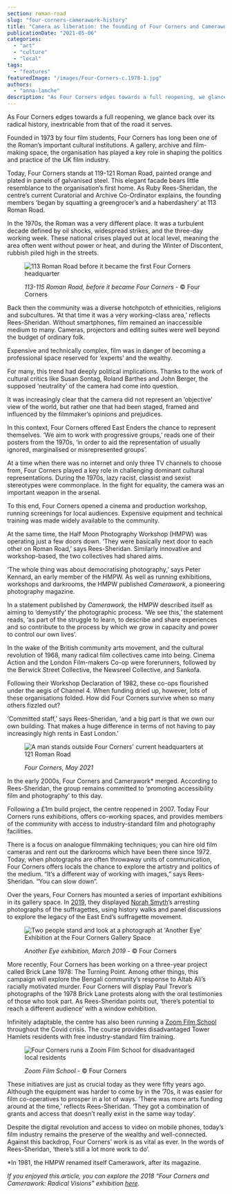 ```yaml
---
section: roman-road
slug: "four-corners-camerawork-history"
title: "Camera as liberation: the founding of Four Corners and Camerawork"
publicationDate: "2021-05-06"
categories: 
  - "art"
  - "culture"
  - "local"
tags: 
  - "features"
featuredImage: "/images/Four-Corners-c.1978-1.jpg"
authors: 
  - "anna-lamche"
description: "As Four Corners edges towards a full reopening, we glance back over its radical history, inextricable from that of the road it serves."
---
```


As Four Corners edges towards a full reopening, we glance back over its radical history, inextricable from that of the road it serves.

Founded in 1973 by four film students, Four Corners has long been one of the Roman’s important cultural institutions. A gallery, archive and film-making space, the organisation has played a key role in shaping the politics and practice of the UK film industry. 

Today, Four Corners stands at 119-121 Roman Road, painted orange and plated in panels of galvanised steel. This elegant facade bears little resemblance to the organisation’s first home. As Ruby Rees-Sheridan, the centre’s current Curatorial and Archive Co-Ordinator explains, the founding members ‘began by squatting a greengrocer’s and a haberdashery’ at 113 Roman Road.

In the 1970s, the Roman was a very different place. It was a turbulent decade defined by oil shocks, widespread strikes, and the three-day working week. These national crises played out at local level, meaning the area often went without power or heat, and during the Winter of Discontent, rubbish piled high in the streets.

<figure>

![113 Roman Road before it became the first Four Corners headquarter](/images/Four-Croners-b4-1024x683.jpg)

<figcaption>

_113-115 Roman Road, before it became Four Corners_ - © Four Corners

</figcaption>

</figure>

Back then the community was a diverse hotchpotch of ethnicities, religions and subcultures. ‘At that time it was a very working-class area,’ reflects Rees-Sheridan. Without smartphones, film remained an inaccessible medium to many. Cameras, projectors and editing suites were well beyond the budget of ordinary folk. 

Expensive and technically complex, film was in danger of becoming a professional space reserved for ‘experts’ and the wealthy.

For many, this trend had deeply political implications. Thanks to the work of cultural critics like Susan Sontag, Roland Barthes and John Berger, the supposed ‘neutrality’ of the camera had come into question.

It was increasingly clear that the camera did not represent an ‘objective’ view of the world, but rather one that had been staged, framed and influenced by the filmmaker’s opinions and prejudices. 

In this context, Four Corners offered East Enders the chance to represent themselves. ‘We aim to work with progressive groups,’ reads one of their posters from the 1970s, ‘in order to aid the representation of usually ignored, marginalised or misrepresented groups’.

At a time when there was no internet and only three TV channels to choose from, Four Corners played a key role in challenging dominant cultural representations. During the 1970s, lazy racist, classist and sexist stereotypes were commonplace. In the fight for equality, the camera was an important weapon in the arsenal.

To this end, Four Corners opened a cinema and production workshop, running screenings for local audiences. Expensive equipment and technical training was made widely available to the community.

At the same time, the Half Moon Photography Workshop (HMPW) was operating just a few doors down. ‘They were basically next door to each other on Roman Road,’ says Rees-Sheridan. Similarly innovative and workshop-based, the two collectives had shared aims.

‘The whole thing was about democratising photography,’ says Peter Kennard, an early member of the HMPW. As well as running exhibitions, workshops and darkrooms, the HMPW published _Camerawork_, a pioneering photography magazine. 

In a statement published by _Camerawork,_ the HMPW described itself as aiming to ‘demystify’ the photographic process. ‘We see this,’ the statement reads, ‘as part of the struggle to learn, to describe and share experiences and so contribute to the process by which we grow in capacity and power to control our own lives’. 

In the wake of the British community arts movement, and the cultural revolution of 1968, many radical film collectives came into being. Cinema Action and the London Film-makers Co-op were forerunners, followed by the Berwick Street Collective, the Newsreel Collective, and Sankofa.

Following their Workshop Declaration of 1982, these co-ops flourished under the aegis of Channel 4. When funding dried up, however, lots of these organisations folded. How did Four Corners survive when so many others fizzled out? 

‘Committed staff,’ says Rees-Sheridan, ‘and a big part is that we own our own building. That makes a huge difference in terms of not having to pay increasingly high rents in East London.’ 

<figure>

![A man stands outside Four Corners' current headquarters at 121 Roman Road](/images/Four-Corners-Now-1024x683.jpg)

<figcaption>

_Four Corners, May 2021_

</figcaption>

</figure>

In the early 2000s, Four Corners and Camerawork\* merged. According to Rees-Sheridan, the group remains committed to ‘promoting accessibility film and photography’ to this day. 

Following a £1m build project, the centre reopened in 2007. Today Four Corners runs exhibitions, offers co-working spaces, and provides members of the community with access to industry-standard film and photography facilities. 

There is a focus on analogue filmmaking techniques; you can hire old film cameras and rent out the darkrooms which have been there since 1972. Today, when photographs are often throwaway units of communication, Four Corners offers locals the chance to explore the artistry and politics of the medium. “It’s a different way of working with images,” says Rees-Sheridan. “You can slow down”. 

Over the years, Four Corners has mounted a series of important exhibitions in its gallery space. In [2019](https://romanroadlondon.com/four-corners-camerawork-radical-visions-free-photography-training/), they displayed [Norah Smyth](https://www.theguardian.com/culture/gallery/2018/oct/29/east-end-suffragettes-the-photographs-of-norah-smyth-in-pictures)’s arresting photographs of the suffragettes, using history walks and panel discussions to explore the legacy of the East End’s suffragette movement.

<figure>

![Two people stand and look at a photograph at 'Another Eye' Exhibition at the Four Corners Gallery Space](/images/exhibition-1024x683.jpg)

<figcaption>

_Another Eye exhibition, March 2019_ - © Four Corners

</figcaption>

</figure>

More recently, Four Corners has been working on a three-year project called Brick Lane 1978: The Turning Point. Among other things, this campaign will explore the Bengali community’s response to Altab Ali’s racially motivated murder. Four Corners will display Paul Trevor’s photographs of the 1978 Brick Lane protests along with the oral testimonies of those who took part. As Rees-Sheridan points out, ‘there’s potential to reach a different audience’ with a window exhibition. 

Infinitely adaptable, the centre has also been running a [Zoom Film School](https://romanroadlondon.com/events/documentary-in-lockdown-four-corners/) throughout the Covid crisis. The course provides disadvantaged Tower Hamlets residents with free industry-standard film training. 

<figure>

![Four Corners runs a Zoom Film School for disadvantaged local residents](/images/Zoom-Film-School-1024x683.jpg)

<figcaption>

_Zoom Film School_ - © Four Corners

</figcaption>

</figure>

These initiatives are just as crucial today as they were fifty years ago. Although the equipment was harder to come by in the ’70s, it was easier for film co-operatives to prosper in a lot of ways. ‘There was more arts funding around at the time,’ reflects Rees-Sheridan. ‘They got a combination of grants and access that doesn’t really exist in the same way today’.

Despite the digital revolution and access to video on mobile phones, today’s film industry remains the preserve of the wealthy and well-connected. Against this backdrop, Four Corners’ work is as vital as ever. In the words of Rees-Sheridan, ‘there’s still a lot more work to do’. 

\*In 1981, the HMPW renamed itself Camerawork, after its magazine.

_If you enjoyed this article, you can explore the 2018 “Four Corners and Camerawork: Radical Visions” exhibition_ [_here_](https://romanroadlondon.com/four-corners-camerawork-radical-visions-free-photography-training/)_._
